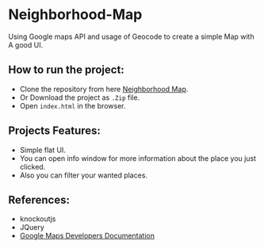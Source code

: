# Neighborhood-Map
Using Google maps API and usage of Geocode to create a simple Map with A good UI.

## How to run the project:

* Clone the repository from here [Neighborhood Map](https://github.com/zoma75/Neighborhood-Map.git).
* Or Download the project as `.Zip` file.
* Open `index.html` in the browser.

## Projects Features:

* Simple flat UI.
* You can open info window for more information about the place you just clicked.
* Also you can filter your wanted places.

## References:

* knockoutjs
* JQuery
* [Google Maps Developers Documentation](https://developers.google.com/maps/documentation/javascript/tutorial)

